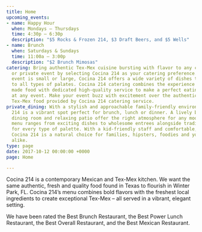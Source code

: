 ```yaml
---
title: Home
upcoming_events:
- name: Happy Hour
  when: Mondays – Thursdays
  time: 4:30p – 6:30p
  description: "$5 Rocks & Frozen 214, $3 Draft Beers, and $5 Wells"
- name: Brunch
  when: Saturdays & Sundays
  time: 11:00a – 3:00p
  description: "$2 Brunch Mimosas"
catering: Bring authentic Tex-Mex cuisine bursting with flavor to any corporate, wedding
  or private event by selecting Cocina 214 as your catering preference. Whether the
  event is small or large, Cocina 214 offers a wide variety of dishes that caters
  to all types of palates. Cocina 214 catering combines the experience of freshly
  made food with dedicated high-quality service to make a perfect eating experience
  at any event. Make your event buzz with excitement over the authentic and deliciousness
  Tex-Mex food provided by Cocina 214 catering service.
private_dining: With a stylish and approachable family-friendly environment, Cocina
  214 is a vibrant spot perfect for brunch, lunch or dinner. A lively bar, contemporary
  dining room and relaxing patio offer the right atmosphere for any mood. Cocina 214’s
  menu ranges from exciting dishes to wholesome entrees alongside traditional favorites
  for every type of palette. With a kid-friendly staff and comfortable, spacious eating,
  Cocina 214 is a natural choice for families, hipsters, foodies and young-professionals
  alike.
type: page
date: 2017-10-12 00:00:00 +0000
page: Home

---
```

Cocina 214 is a contemporary Mexican and Tex-Mex kitchen. We want the same authentic, fresh and quality food found in Texas to flourish in Winter Park, FL. Cocina 214’s menu combines bold flavors with the freshest local ingredients to create exceptional Tex-Mex &ndash; all served in a vibrant, elegant setting.

We have been rated the Best Brunch Restaurant, the Best Power Lunch Restaurant, the Best Overall Restaurant, and the Best Mexican Restaurant.
